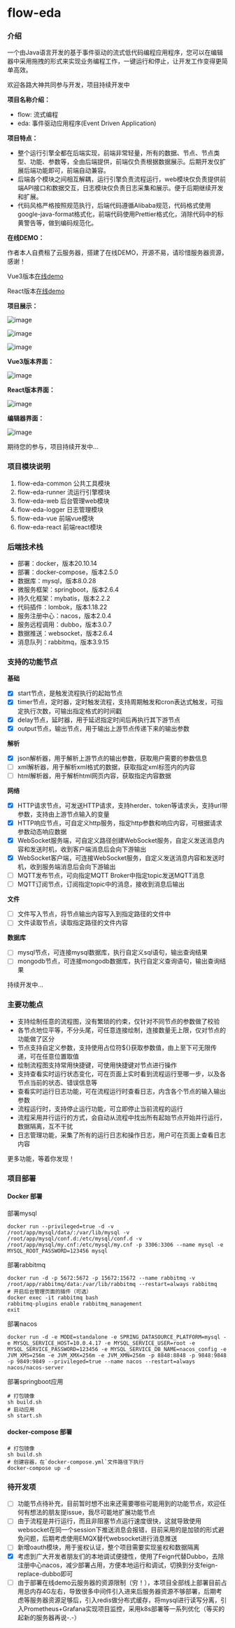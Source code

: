 # flow-eda### 介绍一个由Java语言开发的基于事件驱动的流式低代码编程应用程序，您可以在编辑器中采用拖拽的形式来实现业务编程工作，一键运行和停止，让开发工作变得更简单高效。欢迎各路大神共同参与开发，项目持续开发中**项目名称介绍：**- flow: 流式编程- eda: 事件驱动应用程序(Event Driven Application)**项目特点：** - 整个运行引擎全都在后端实现，前端非常轻量，所有的数据、节点、节点类型、功能、参数等，全由后端提供，前端仅负责根据数据展示。后期开发仅扩展后端功能即可，前端自动兼容。- 后端各个模块之间相互解耦，运行引擎负责流程运行，web模块仅负责提供前端API接口和数据交互，日志模块仅负责日志采集和展示。便于后期继续开发和扩展。- 代码风格严格按照规范执行，后端代码遵循Alibaba规范，代码格式使用google-java-format格式化，前端代码使用Prettier格式化，消除代码中的标黄警告等，做到编码规范化。**在线DEMO：**作者本人自费租了云服务器，搭建了在线DEMO，开源不易，请珍惜服务器资源，感谢！Vue3版本[在线demo](http://36.138.228.74:90/)React版本[在线demo](http://36.138.228.74:90/react/)**项目展示：**![image](./flow-eda-common/gif/flows1.gif)![image](./flow-eda-common/gif/flows2.gif)![image](./flow-eda-common/gif/logs.gif)**Vue3版本界面：**![image](./flow-eda-common/img/vue3.png)**React版本界面：**![image](./flow-eda-common/img/react.png)**编辑器界面：**![image](./flow-eda-common/img/editor.png)期待您的参与，项目持续开发中...### 项目模块说明1. flow-eda-common 公共工具模块2. flow-eda-runner 流运行引擎模块3. flow-eda-web    后台管理web模块4. flow-eda-logger 日志管理模块5. flow-eda-vue    前端vue模块6. flow-eda-react  前端react模块### 后端技术栈- 部署：docker，版本20.10.14- 部署：docker-compose，版本2.5.0- 数据库：mysql，版本8.0.28- 微服务框架：springboot，版本2.6.4- 持久化框架：mybatis，版本2.2.2- 代码插件：lombok，版本1.18.22- 服务注册中心：nacos，版本2.0.4- 服务远程调用：dubbo，版本3.0.7- 数据推送：websocket，版本2.6.4- 消息队列：rabbitmq，版本3.9.15### 支持的功能节点**基础**- [x] start节点，是触发流程执行的起始节点- [x] timer节点，定时器，定时触发流程，支持周期触发和cron表达式触发，可指定执行次数，可输出指定格式的时间戳- [x] delay节点，延时器，用于延迟指定时间后再执行其下游节点- [x] output节点，输出节点，用于输出上游节点传递下来的输出参数**解析**- [x] json解析器，用于解析上游节点的输出参数，获取用户需要的参数信息- [ ] xml解析器，用于解析xml格式的数据，获取指定xml标签内的内容- [ ] html解析器，用于解析html网页内容，获取指定内容数据**网络**- [x] HTTP请求节点，可发送HTTP请求，支持herder、token等请求头，支持url带参数，支持由上游节点输入的变量- [x] HTTP响应节点，可自定义http服务，指定http参数和响应内容，可根据请求参数动态响应数据- [x] WebSocket服务端，可自定义路径创建WebSocket服务，自定义发送消息内容和发送时机，收到客户端消息后会向下游输出- [x] WebSocket客户端，可连接WebSocket服务，自定义发送消息内容和发送时机，收到服务端消息后会向下游输出- [ ] MQTT发布节点，可向指定MQTT Broker中指定topic发送MQTT消息- [ ] MQTT订阅节点，订阅指定topic中的消息，接收到消息后输出**文件**- [ ] 文件写入节点，将节点输出内容写入到指定路径的文件中- [ ] 文件读取节点，读取指定路径的文件内容**数据库**- [ ] mysql节点，可连接mysql数据库，执行自定义sql语句，输出查询结果- [ ] mongodb节点，可连接mongodb数据库，执行自定义查询语句，输出查询结果持续开发中...### 主要功能点- 支持绘制任意的流程图，没有繁琐的约束，仅针对不同节点的参数做了校验- 各节点地位平等，不分头尾，可任意连接绘制，连接数量无上限，仅对节点的功能做了区分- 节点支持自定义参数，支持使用占位符${}获取参数值，由上至下可无限传递，可在任意位置取值- 绘制流程图支持常用快捷键，可使用快捷键对节点进行操作- 支持查看实时运行状态变化，可在页面上实时看到流程运行至哪一步，以及各节点当前的状态、错误信息等- 查看实时运行日志功能，可在流程运行时查看日志，内含各个节点的输入输出参数- 流程运行时，支持停止运行功能，可立即停止当前流程的运行- 流程采用并行运行的方式，会自动从流程中找出所有起始节点开始并行运行，数据隔离，互不干扰- 日志管理功能，采集了所有的运行日志和操作日志，用户可在页面上查看日志内容更多功能，等着你发现！### 项目部署#### Docker 部署部署mysql```shell scriptdocker run --privileged=true -d -v /root/app/mysql/data/:/var/lib/mysql -v /root/app/mysql/conf.d:/etc/mysql/conf.d -v /root/app/mysql/my.cnf:/etc/mysql/my.cnf -p 3306:3306 --name mysql -e MYSQL_ROOT_PASSWORD=123456 mysql```部署rabbitmq```shell scriptdocker run -d -p 5672:5672 -p 15672:15672 --name rabbitmq -v /root/app/rabbitmq/data:/var/lib/rabbitmq --restart=always rabbitmq# 开启后台管理页面的插件（可选）docker exec -it rabbitmq bashrabbitmq-plugins enable rabbitmq_managementexit```部署nacos```shell scriptdocker run -d -e MODE=standalone -e SPRING_DATASOURCE_PLATFORM=mysql -e MYSQL_SERVICE_HOST=10.0.4.17 -e MYSQL_SERVICE_USER=root -e MYSQL_SERVICE_PASSWORD=123456 -e MYSQL_SERVICE_DB_NAME=nacos_config -e JVM_XMS=256m -e JVM_XMX=256m -e JVM_XMN=256m -p 8848:8848 -p 9848:9848 -p 9849:9849 --privileged=true --name nacos --restart=always nacos/nacos-server```部署springboot应用```shell script# 打包镜像sh build.sh# 启动应用sh start.sh```#### docker-compose 部署```shell script# 打包镜像sh build.sh# 创建容器，在`docker-compose.yml`文件路径下执行docker-compose up -d```### 待开发项- [ ] 功能节点待补充，目前暂时想不出来还需要哪些可能用到的功能节点，欢迎任何有想法的朋友提issue，我尽可能地扩展功能节点- [ ] 由于流程是并行运行，而且非阻塞节点运行速度很快，这就导致使用websocket在同一个session下推送消息会报错，目前采用的是加锁的形式避免问题，后期考虑使用EMQX替代websocket进行消息推送- [ ] 新增oauth模块，用于鉴权认证，整个项目需要实现鉴权和数据隔离- [x] 考虑到广大开发者朋友们的本地调试便捷性，使用了Feign代替Dubbo，去除注册中心nacos，减少部署占用，方便本地运行和调试，切换到分支feign-replace-dubbo即可- [ ] 由于部署在线demo云服务器的资源限制（穷！），本项目全部线上部署目前占用总内存4G左右，导致很多中间件引入进来后服务器资源不够部署，后期考虑等服务器资源足够后，引入redis做分布式缓存，将mysql进行读写分离，引入Prometheus+Grafana实现项目监控，采用k8s部署等一系列优化（等买的起新的服务器再说-.-）